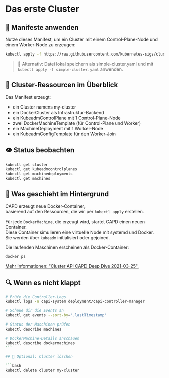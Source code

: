 # Das erste Cluster

## 🔨 Manifeste anwenden

Nutze dieses Manifest, um ein Cluster mit einem Control-Plane-Node und einem Worker-Node zu erzeugen:

```bash
kubectl apply -f https://raw.githubusercontent.com/kubernetes-sigs/cluster-api/main/test/infrastructure/docker/examples/simple-cluster.yaml
```

> 📄 Alternativ: Datei lokal speichern als simple-cluster.yaml
> und mit `kubectl apply -f simple-cluster.yaml` anwenden.

## 🧭 Cluster-Ressourcen im Überblick

Das Manifest erzeugt:

- ein Cluster namens my-cluster
- ein DockerCluster als Infrastruktur-Backend
- ein KubeadmControlPlane mit 1 Control-Plane-Node
- zwei DockerMachineTemplate (für Control-Plane und Worker)
- ein MachineDeployment mit 1 Worker-Node
- ein KubeadmConfigTemplate für den Worker-Join

## 👁️ Status beobachten

```bash
kubectl get cluster
kubectl get kubeadmcontrolplanes
kubectl get machinedeployments
kubectl get machines
```

## 🐳 Was geschieht im Hintergrund

CAPD erzeugt neue Docker-Container,  
basierend auf den Ressourcen, die wir per `kubectl apply` erstellen.

Für jede `DockerMachine`, die erzeugt wird, startet CAPD einen neuen Container.  
Diese Container simulieren eine virtuelle Node mit systemd und Docker.  
Sie werden über `kubeadm` initialisiert oder gejoined.

Die laufenden Maschinen erscheinen als Docker-Container:

```bash
docker ps
```

[Mehr Informationen: "Cluster API CAPD Deep Dive 2021-03-25".](https://www.youtube.com/watch?v=67kEp471MPk)

## 🔍 Wenn es nicht klappt

````bash
# Prüfe die Controller-Logs
kubectl logs -n capi-system deployment/capi-controller-manager

# Schaue dir die Events an
kubectl get events --sort-by='.lastTimestamp'

# Status der Maschinen prüfen
kubectl describe machines

# DockerMachine-Details anschauen
kubectl describe dockermachines
```

## 🧼 Optional: Cluster löschen

```bash
kubectl delete cluster my-cluster
````
